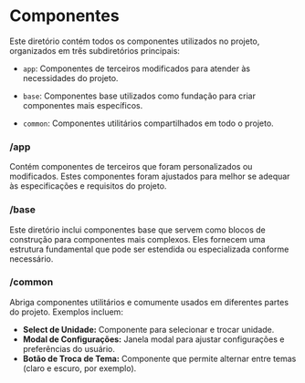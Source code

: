 # Componentes

Este diretório contém todos os componentes utilizados no projeto, organizados em três subdiretórios principais:

- `app`: Componentes de terceiros modificados para atender às necessidades do projeto.

- `base`: Componentes base utilizados como fundação para criar componentes mais específicos.

- `common`: Componentes utilitários compartilhados em todo o projeto.

### /app

Contém componentes de terceiros que foram personalizados ou modificados. Estes componentes foram ajustados para melhor se adequar às especificações e requisitos do projeto.

### /base

Este diretório inclui componentes base que servem como blocos de construção para componentes mais complexos. Eles fornecem uma estrutura fundamental que pode ser estendida ou especializada conforme necessário.

### /common

Abriga componentes utilitários e comumente usados em diferentes partes do projeto. Exemplos incluem:

- **Select de Unidade:** Componente para selecionar e trocar unidade.
- **Modal de Configurações:** Janela modal para ajustar configurações e preferências do usuário.
- **Botão de Troca de Tema:** Componente que permite alternar entre temas (claro e escuro, por exemplo).
